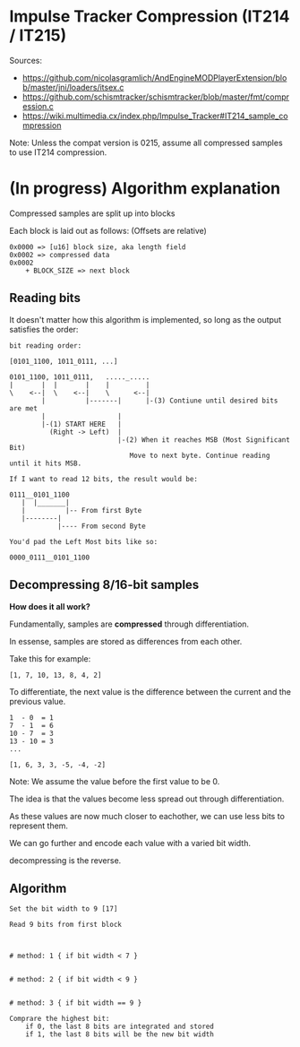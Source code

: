 # Impulse Tracker Compression (IT214 / IT215)

Sources: 
* https://github.com/nicolasgramlich/AndEngineMODPlayerExtension/blob/master/jni/loaders/itsex.c
* https://github.com/schismtracker/schismtracker/blob/master/fmt/compression.c
* https://wiki.multimedia.cx/index.php/Impulse_Tracker#IT214_sample_compression


Note:
Unless the compat version is 0215, assume all compressed samples to use IT214 compression.


# (In progress) Algorithm explanation

Compressed samples are split up into blocks

Each block is laid out as follows:
(Offsets are relative)

```
0x0000 => [u16] block size, aka length field
0x0002 => compressed data
0x0002
    + BLOCK_SIZE => next block
```

## Reading bits 
It doesn't matter how this algorithm is implemented, so long as the output satisfies the order:
```
bit reading order:

[0101_1100, 1011_0111, ...]

0101_1100, 1011_0111,   ....._.....
|       |  |       |    |         |
\    <--|  \    <--|    \      <--|
        |          |-------|      |-(3) Contiune until desired bits are met
        |                  |
        |-(1) START HERE   |
          (Right -> Left)  |
                           |-(2) When it reaches MSB (Most Significant Bit)
                              Move to next byte. Continue reading until it hits MSB.
 
If I want to read 12 bits, the result would be:

0111__0101_1100
   |  |_______|
   |          |-- From first Byte
   |--------|
            |---- From second Byte

You'd pad the Left Most bits like so:

0000_0111__0101_1100
```

## Decompressing 8/16-bit samples
**How does it all work?**

Fundamentally, samples are **compressed** through differentiation.

In essense, samples are stored as differences from each other.

Take this for example:
```
[1, 7, 10, 13, 8, 4, 2]
```
To differentiate, the next value is the difference between the current and the previous value.
```
1  - 0  = 1
7  - 1  = 6
10 - 7  = 3
13 - 10 = 3
...
```
```
[1, 6, 3, 3, -5, -4, -2]
```
Note: We assume the value before the first value to be 0.

The idea is that the values become less spread out through differentiation.

As these values are now much closer to eachother, we can use less bits to represent them. 

We can go further and encode each value with a varied bit width.


decompressing is the reverse.


## Algorithm
```
Set the bit width to 9 [17]

Read 9 bits from first block



# method: 1 { if bit width < 7 }


# method: 2 { if bit width < 9 }


# method: 3 { if bit width == 9 }

Comprare the highest bit:
    if 0, the last 8 bits are integrated and stored 
    if 1, the last 8 bits will be the new bit width




```